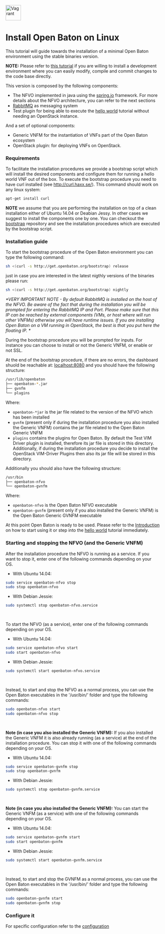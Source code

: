 <img src="../images/linux-logo.png" alt="Vagrant" style="width: 50px;"/>


# Install Open Baton on Linux 

This tutorial will guide towards the installation of a minimal Open Baton environment using the stable binaries version. 

**NOTE:** Please refer to [this tutorial](nfvo-installation-src.md) if you are willing to install a development environment where you can easily modify, compile and commit changes to the code base directly.

This version is composed by the following components: 

* The NFVO implemented in java using the [spring.io][spring] framework. For more details about the NFVO architecture, you can refer to the next sections
* [RabbitMQ][reference-to-rabbit-site] as messaging system
* Test plugin for being able to execute the [hello world][dummy-NSR] tutorial without needing an OpenStack instance. 

And a set of optional components: 

* Generic VNFM for the instantiation of VNFs part of the Open Baton ecosystem 
* OpenStack plugin: for deploying VNFs on OpenStack. 

### Requirements

To facilitate the installation procedures we provide a bootstrap script which will install the desired components and configure them for running a hello world VNF out of the box. To execute the bootstrap procedure you need to have curl installed (see http://curl.haxx.se/). This command should work on any linux system: 

```bash
apt-get install curl
```

**NOTE** we assume that you are performing the installation on top of a clean installation either of Ubuntu 14.04 or Deabian Jessy. In other cases we suggest to install the components one by one. You can checkout the [bootstrap][bootstrap] repository and see the installation procedures which are executed by the bootstrap script. 

### Installation guide

To start the bootstrap procedure of the Open Baton environment you can type the following command:

```bash
sh <(curl -s http://get.openbaton.org/bootstrap) release
```

just in case you are interested in the latest nigthly versions of the binaries please run:

```bash
sh <(curl -s http://get.openbaton.org/bootstrap) nightly
```

*\*VERY IMPORTANT NOTE - By default RabbitMQ is installed on the host of the NFVO. Be aware of the fact that during the installation you will be prompted for entering the RabbitMQ IP and Port. Please make sure that this IP can be
  reached by external components (VMs, or host where will run other VNFMs) otherwise you will have runtime issues. If you are installing Open Baton on a VM running in OpenStack, the best is that you put here
  the floating IP. \**
 
During the bootstrap procedure you will be prompted for inputs. For instance you can choose to install or not the Generic VNFM, or enable or not SSL. 

At the end of the bootstrap procedure, if there are no errors, the dashboard shuold be reachable at: [localhost:8080] and you should have the following structure:
```bash
/usr/lib/openbaton
├── openbaton-*.jar
├── gvnfm
└── plugins
```

Where:

* `openbaton-*jar` is the jar file related to the version of the NFVO which has been installed
* `gvnfm` (present only if during the installation procedure you also installed the Generic VNFM) contains the jar file related to the Open Baton Generic VNFM
* `plugins` contains the plugins for Open Baton. By default the Test VIM Driver plugin is installed, therefore its jar file is stored in this directory. Additionally, if during the installation procedure you decide to install the OpenStack VIM-Driver Plugins then also its jar file will be stored in this directory.

Additionally you should also have the following structure:
```bash
/usr/bin
├── openbaton-nfvo
└── openbaton-gvnfm
```

Where:

* `openbaton-nfvo` is the Open Baton NFVO executable
* `openbaton-gvnfm` (present only if you also installed the Generic VNFM) is the Open Baton Generic GVNFM executable

At this point Open Baton is ready to be used. Please refer to the [Introduction][use-openbaton] on how to start using it or step into the [hello world][dummy-NSR] tutorial immediately.

### Starting and stopping the NFVO (and the Generic VNFM)

After the installation procedure the NFVO is running as a service.
If you want to stop it, enter one of the following commands depending on your OS.

* With Ubuntu 14.04:

```bash
sudo service openbaton-nfvo stop
sudo stop openbaton-nfvo
```

* With Debian Jessie:

```bash
sudo systemctl stop openbaton-nfvo.service
```

<br>

To start the NFVO (as a service), enter one of the following commands depending on your OS.

* With Ubuntu 14.04:

```bash
sudo service openbaton-nfvo start
sudo start openbaton-nfvo
```

* With Debian Jessie:

```bash
sudo systemctl start openbaton-nfvo.service
```

<br>

Instead, to start and stop the NFVO as a normal process, you can use the Open Baton executables in the '/usr/bin/' folder and type the following commands:

```bash
sudo openbaton-nfvo start
sudo openbaton-nfvo stop
```

<br>

**Note (in case you also installed the Generic VNFM):** If you also installed the Generic VNFM it is also already running (as a service) at the end of the installation procedure. You can stop it with one of the following commands depending on your OS.

* With Ubuntu 14.04:

```bash
sudo service openbaton-gvnfm stop
sudo stop openbaton-gvnfm
```

* With Debian Jessie:

```bash
sudo systemctl stop openbaton-gvnfm.service
```

<br>

**Note (in case you also installed the Generic VNFM):** You can start the Generic VNFM (as a service) with one of the following commands depending on your OS.

* With Ubuntu 14.04:

```bash
sudo service openbaton-gvnfm start
sudo start openbaton-gvnfm
```

* With Debian Jessie:

```bash
sudo systemctl start openbaton-gvnfm.service
```

<br>

Instead, to start and stop the GVNFM as a normal process, you can use the Open Baton executables in the '/usr/bin/' folder and type the following commands:

```bash
sudo openbaton-gvnfm start
sudo openbaton-gvnfm stop
```


### Configure it

For specific configuration refer to the [configuration]

[bootstrap]: https://github.com/openbaton/bootstrap/
[spring]:https://spring.io
[configuration]:nfvo-configuration.md
[localhost:8080]:http://localhost:8080/
[vim_plugin_doc]:vim-plugin.md
[use-openbaton]:use.md
[dummy-NSR]:dummy-NSR.md
[reference-to-rabbit-site]:https://www.rabbitmq.com/
[zabbix-server-configuration]:zabbix-server-configuration.md

<!---
Script for open external links in a new tab
-->
<script type="text/javascript" charset="utf-8">
      // Creating custom :external selector
      $.expr[':'].external = function(obj){
          return !obj.href.match(/^mailto\:/)
                  && (obj.hostname != location.hostname);
      };
      $(function(){
        $('a:external').addClass('external');
        $(".external").attr('target','_blank');
      })
</script>
